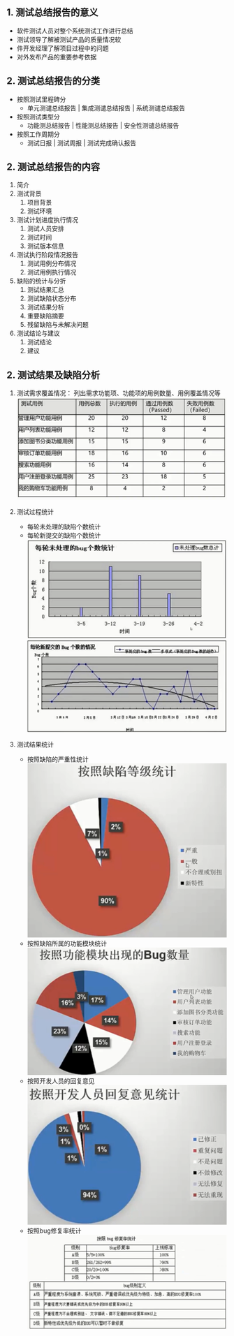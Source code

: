 ## 1.  测试总结报告的意义
- 软件测试人员对整个系统测试工作进行总结
- 测试领导了解被测试产品的质量情况软
- 件开发经理了解项目过程中的问题
- 对外发布产品的重要参考依据

## 2.  测试总结报告的分类
- 按照测试里程碑分
  - 单元测谴总结报告 | 集成测谴总结报告 | 系统测谴总结报告
- 按照测试类型分
  - 功能测总结报告 | 性能测总结报告 | 安全性测谴总结报告
- 按照工作周期分
  - 测试日报 | 测试周报 | 测试完成确认报告

## 2. 测试总结报告的内容
1. 简介
2. 测试背景
   1. 项目背景
   2. 测试环境
3. 测试计划进度执行情况
   1. 测试人员安排
   2. 测试时间
   3. 测试版本信息
4. 测试执行阶段情况报告
   1. 测试用例分布情况
   2. 测试用例执行情况
5. 缺陷的统计与分折
   1. 测试结果汇总
   2. 测试缺陷状态分布
   3. 测试结果分析
   4. 重要缺陷摘要
   5. 残留缺陷与未解决问题
6. 测试结论与建议
   1. 测试结论
   2. 建议

## 2. 测试结果及缺陷分析
1. 测试需求覆盖情况： 
   列出需求功能项、功能项的用例数量、用例覆盖情况等
   ![测试需求覆盖情况](data/测试需求覆盖情况.png)

2. 测试过程统计
   - 每轮未处理的缺陷个数统计
   - 每轮新提交的缺陷个数统计
    ![测试过程统计1](data/测试过程统计1.png)
    ![测试过程统计2](data/测试过程统计2.png)

3. 测试结果统计
   - 按照缺陷的严重性统计
    ![缺陷严重性统计](data/缺陷严重性统计.png)
   - 按照缺陷所属的功能模块统计
    ![缺陷功能统计](data/缺陷模块统计.png)
   - 按照开发人员的回复意见
    ![缺陷回复统计](data/缺陷回复统计.png)
   - 按照bug修复率统计
    ![缺陷修复率统计](data/缺陷修复率统计.png)

